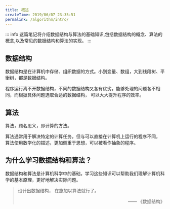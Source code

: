 ```yaml
---
title: 概述
createTime: 2019/06/07 23:35:51
permalink: /algorithm/intro/
---
```


::: info 这篇笔记将介绍数据结构与算法的基础知识,包括数据结构的概念、算法的概念,以及常见的数据结构和算法的实现。
:::

## 数据结构

数据结构是在计算机中存储、组织数据的方式。小到变量、数组，大到线段树、平衡树，都是数据结构。

程序运行离不开数据结构，不同的数据结构又各有优劣，能够处理的问题各不相同，而根据具体问题选取合适的数据结构，
可以大大提升程序的效率。

## 算法

算法，顾名思义，即计算的方法。

算法通常用于解决特定的计算任务，但与可以直接在计算机上运行的程序不同，
算法使用数学化的描述，更加侧重于思想，可以被看作抽象的程序。

## 为什么学习数据结构和算法？

数据结构和算法是计算机科学中的基础，学习这些知识可以帮助我们理解计算机科学的基本原理，更好地解决实际问题。

>设计出数据结构， 在施加以算法就行了。
>
> <p style="text-align:right">—— 《数据结构》</p>
